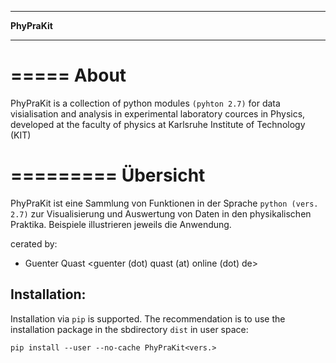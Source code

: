 *************
**PhyPraKit**
*************

=====
About
=====

PhyPraKit is a collection of python modules `(pyhton 2.7)` 
for data visialisation and analysis in experimental laboratory
cources in Physics, developed at the faculty of physics at
Karlsruhe Institute of Technology (KIT)


=========
Übersicht
=========

PhyPraKit ist eine Sammlung von Funktionen in der Sprache `python (vers. 2.7)` 
zur Visualisierung und Auswertung von Daten in den physikalischen Praktika. 
Beispiele illustrieren jeweils die Anwendung.

cerated by: 

* Guenter Quast <guenter (dot) quast (at) online (dot) de>


Installation:
-------------
Installation via `pip` is supported. The recommendation is
to use the installation package in the sbdirectory `dist`
in user space:

   ``pip install --user --no-cache PhyPraKit<vers.>``
